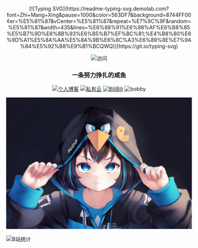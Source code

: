 <div id="title" align=center>
[![Typing SVG](https://readme-typing-svg.demolab.com?font=Zhi+Mang+Xing&pause=1000&color=563DF7&background=8744FF00&center=%E5%81%87&vCenter=%E5%81%87&repeat=%E7%9C%9F&random=%E5%81%87&width=435&lines=%E6%88%91%E6%98%AF%E6%B8%85%E5%B7%9D%E6%8B%93%E6%B5%B7%EF%BC%81;%E4%B8%80%E6%9D%A1%E5%8A%AA%E5%8A%9B%E6%8C%A3%E6%89%8E%E7%9A%84%E5%92%B8%E9%B1%BCQWQ)](https://git.io/typing-svg)

![访问](https://profile-counter.glitch.me/{takumijie}/count.svg)
</div>
<div id="title" align=center>

### 一条努力挣扎的咸鱼

[![个人博客](https://img.shields.io/badge/blog-清川拓海-yello)](http://lxj.ilibilib.top)
[![私有云](https://img.shields.io/badge/cloud-alist-yello)](http://cloud.ilibilib.top)
[![BiliBili](https://img.shields.io/badge/video-Bilibili-blue)](https://space.bilibili.com/91293918)
 ![bobby](https://img.shields.io/badge/hobby-ACG-purple)
</div>


![头图](image/arch.jpg)

![B站统计](https://stats.justsong.cn/api/bilibili/?id=91293918&theme=dark)
